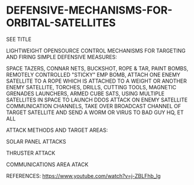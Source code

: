 # DEFENSIVE-MECHANISMS-FOR-ORBITAL-SATELLITES
SEE TITLE

LIGHTWEIGHT OPENSOURCE CONTROL MECHANISMS FOR TARGETING AND FIRING SIMPLE DEFENSIVE MEASURES:

SPACE TAZERS, CONNAR NETS, BUCKSHOT, ROPE & TAR, PAINT BOMBS, REMOTELY CONTROLLED "STICKY" EMP BOMB, ATTACH ONE ENEMY SATELLITE TO A ROPE WHICH IS ATTACHED TO A WEIGHT OR ANOTHER ENEMY SATELLITE, TORCHES, DRILLS, CUTTING TOOLS, MAGNETIC GRENADES LAUNCHERS, ARMED CUBE SATS, USING MULTIPLE SATELLITES IN SPACE TO LAUNCH DDOS ATTACK ON ENEMY SATELLITE COMMUNICATION CHANNELS, TAKE OVER BROADCAST CHANNEL OF TARGET SATELLITE AND SEND A WORM OR VIRUS TO BAD GUY HQ, ET ALL

ATTACK METHODS AND TARGET AREAS:

SOLAR PANEL ATTACKS

THRUSTER ATTACK

COMMUNICATIONS AREA ATACK



REFERENCES:
https://www.youtube.com/watch?v=j-ZBLFhb_lg
